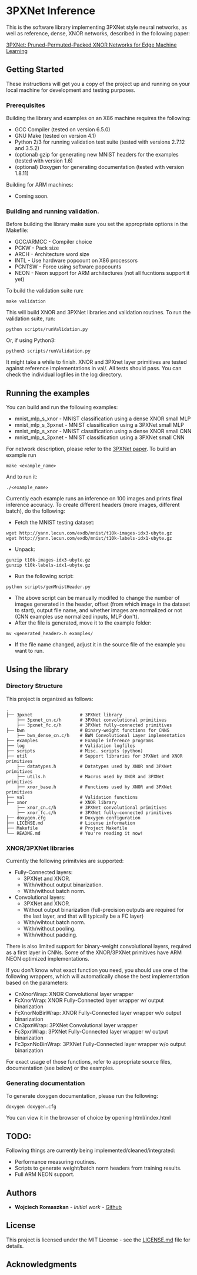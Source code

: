 # 3PXNet Inference 

This is the software library implementing 3PXNet style neural networks, as well as reference, dense, XNOR networks, described in the following paper:

[3PXNet: Pruned-Permuted-Packed XNOR Networks for Edge Machine Learning](url)

## Getting Started

These instructions will get you a copy of the project up and running on your local machine for development and testing purposes. 

### Prerequisites

Building the library and examples on an X86 machine requires the following:
* GCC Compiler (tested on version 6.5.0)
* GNU Make (tested on version 4.1)
* Python 2/3 for running validation test suite (tested with versions 2.7.12 and 3.5.2)
* (optional) gzip for generating new MNIST headers for the examples (tested with version 1.6)
* (optional) Doxygen for generating documentation (tested with version 1.8.11)

Building for ARM machines:
* Coming soon.

### Building and running validation.

Before building the library make sure you set the appropriate options in the Makefile:
* GCC/ARMCC - Compiler choice
* PCKW - Pack size
* ARCH - Architecture word size
* INTL - Use hardware popcount on X86 processors
* PCNTSW - Force using software popcounts
* NEON - Neon support for ARM architectures (not all fucntions support it yet)

To build the validation suite run:
```
make validation
```

This will build XNOR and 3PXNet libraries and validation routines. To run the validation suite, run:

```
python scripts/runValidation.py
```

Or, if using Python3:
```
python3 scripts/runValidation.py
```

It might take a while to finish. XNOR and 3PXnet layer primitives are tested against reference implementations in val/. All tests should pass. You can check the individual logfiles in the log directory.

## Running the examples 

You can build and run the following examples:

* mnist_mlp_s_xnor - MNIST classification using a dense XNOR small MLP
* mnist_mlp_s_3pxnet - MNIST classification using a 3PXNet small MLP
* mnist_mlp_s_xnor - MNIST classification using a dense XNOR small CNN 
* mnist_mlp_s_3pxnet - MNIST classification using a 3PXNet small CNN

For network description, please refer to the [3PXNet paper](url). To build an example run

```
make <example_name>
```

And to run it:

```
./<example_name>
```

Currently each example runs an inference on 100 images and prints final inference accuracy. To create different headers (more images, different batch), do the following:

* Fetch the MNIST testing dataset:
```
wget http://yann.lecun.com/exdb/mnist/t10k-images-idx3-ubyte.gz
wget http://yann.lecun.com/exdb/mnist/t10k-labels-idx1-ubyte.gz
```

* Unpack:
```
gunzip t10k-images-idx3-ubyte.gz
gunzip t10k-labels-idx1-ubyte.gz
```

* Run the following script:
```
python scripts/genMnistHeader.py
```

* The above script can be manually modifed to change the number of images generated in the header, offset (from which image in the dataset to start), output file name, and whether images are normalized or not (CNN examples use normalized inputs, MLP don't).
* After the file is generated, move it to the example folder:
```
mv <generated_header>.h examples/
```
* If the file name changed, adjust it in the source file of the example you want to run.


## Using the library 

### Directory Structure

This project is organized as follows:

```
.
├── 3pxnet                  # 3PXNet library
    ├── 3pxnet_cn.c/h       # 3PXNet convolutional primitives 
    ├── 3pxnet_fc.c/h       # 3PXNet fully-connected primitives 
├── bwn                     # Binary-weight functions for CNNS
    ├── bwn_dense_cn.c/h    # BWN Convolutional Layer implementation
├── examples                # Example inference programs
├── log                     # Validation logfiles 
├── scripts                 # Misc. scripts (python) 
├── util                    # Support libraries for 3PXNet and XNOR primitives
    ├── datatypes.h         # Datatypes used by XNOR and 3PXNet primitives
    ├── utils.h             # Macros used by XNOR and 3PXNet primitives
    ├── xnor_base.h         # Functions used by XNOR and 3PXNet primitives
├── val                     # Validation functions
├── xnor                    # XNOR library
    ├── xnor_cn.c/h         # 3PXNet convolutional primitives 
    ├── xnor_fc.c/h         # 3PXNet fully-connected primitives 
├── doxygen.cfg             # Doxygen configuration 
├── LICENSE.md              # License information
├── Makefile                # Project Makefile 
└── README.md               # You're reading it now!
```

### XNOR/3PXNet libraries

Currently the following primitvies are supported:

* Fully-Connected layers:
   * 3PXNet and XNOR.
   * With/without output binarization.
   * With/without batch norm.
* Convolutional layers:
   * 3PXNet and XNOR.
   * Without output binarization (full-precision outputs are required for the last layer, and that will typically be a FC layer)
   * With/wihtout batch norm.
   * With/without pooling.
   * With/without padding.

There is also limited support for binary-weight convolutional layers, required as a first layer in CNNs. Some of the XNOR/3PXNet primitives have ARM NEON optimized implementations.

If you don't know what exact function you need, you should use one of the following wrappers, which will automatically chose the best implementation based on the parameters:

* CnXnorWrap: XNOR Convolutional layer wrapper
* FcXnorWrap: XNOR Fully-Connected layer wrapper w/ output binarization
* FcXnorNoBinWrap: XNOR Fully-Connected layer wrapper w/o output binarization
* Cn3pxnWrap: 3PXNet Convolutional layer wrapper
* Fc3pxnWrap: 3PXNet Fully-Connected layer wrapper w/ output binarization
* Fc3pxnNoBinWrap: 3PXNet Fully-Connected layer wrapper w/o output binarization

For exact usage of those functions, refer to appropriate source files, documentation (see below) or the examples.

### Generating documentation

To generate doxygen documentation, please run the following:

```
doxygen doxygen.cfg
```

You can view it in the browser of choice by opening html/index.html

## TODO:

Following things are currently being implemented/cleaned/integrated:

* Performance measuring routines.
* Scripts to generate weight/batch norm headers from training results.
* Full ARM NEON support.

## Authors

* **Wojciech Romaszkan** - *Initial work* - [Github](https://github.com/wromaszkan)


## License

This project is licensed under the MIT License - see the [LICENSE.md](LICENSE.md) file for details.

## Acknowledgments


